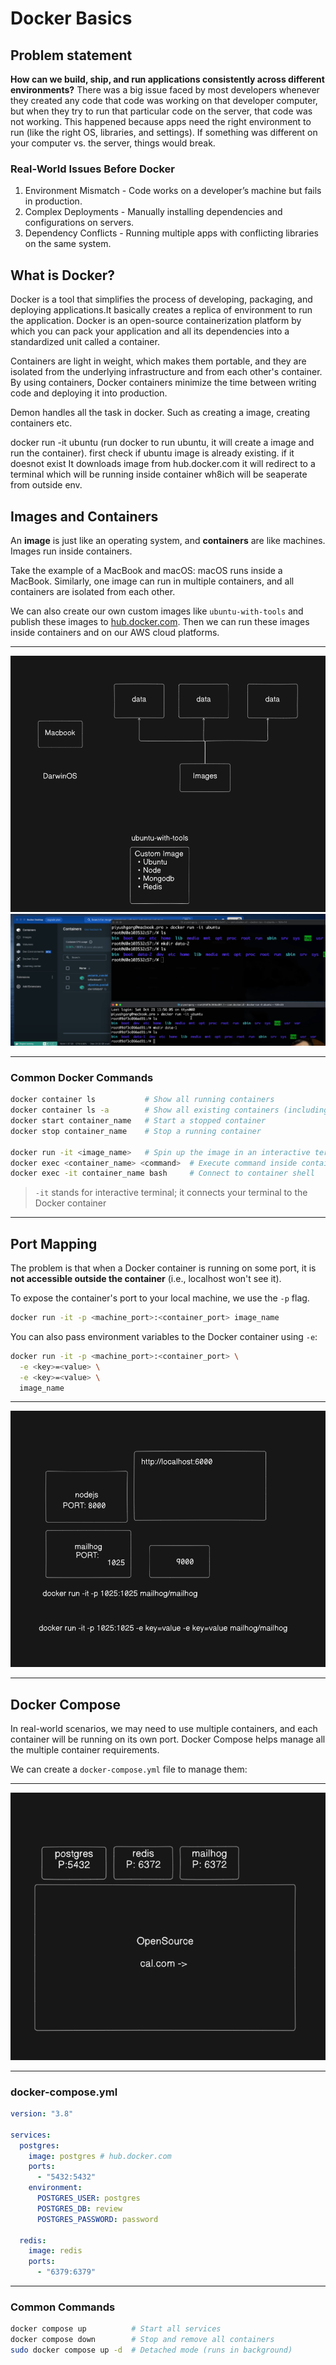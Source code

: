 # Docker Basics

## Problem statement

**How can we build, ship, and run applications consistently across different environments?**
There was a big issue faced by most developers whenever they created any code that code was working on that developer computer, but when they try to run that particular code on the server, that code was not working. This happened because apps need the right environment to run (like the right OS, libraries, and settings). If something was different on your computer vs. the server, things would break.

### Real-World Issues Before Docker

1. Environment Mismatch - Code works on a developer’s machine but fails in production.
2. Complex Deployments - Manually installing dependencies and configurations on servers.
3. Dependency Conflicts - Running multiple apps with conflicting libraries on the same system.

## What is Docker?

Docker is a tool that simplifies the process of developing, packaging, and deploying applications.It basically creates a replica of environment to run the application. Docker is an open-source containerization platform by which you can pack your application and all its dependencies into a standardized unit called a container.

Containers are light in weight, which makes them portable, and they are isolated from the underlying infrastructure and from each other's container. By using containers, Docker containers minimize the time between writing code and deploying it into production.

Demon handles all the task in docker. Such as creating a image, creating containers etc.

docker run -it ubuntu (run docker to run ubuntu, it will create a image and run the container). first check if ubuntu image is already existing. if it doesnot exist It downloads image from hub.docker.com
it will redirect to a terminal which will be running inside container wh8ich will be seaperate from outside env.

## Images and Containers

An **image** is just like an operating system, and **containers** are like machines. Images run inside containers.

Take the example of a MacBook and macOS: macOS runs inside a MacBook. Similarly, one image can run in multiple containers, and all containers are isolated from each other.

We can also create our own custom images like `ubuntu-with-tools` and publish these images to [hub.docker.com](https://hub.docker.com). Then we can run these images inside containers and on our AWS cloud platforms.

---

![alt text](./assets/ImageAndContainer.png)  
![alt text](./assets/image.png)

---

### Common Docker Commands

```bash
docker container ls           # Show all running containers
docker container ls -a        # Show all existing containers (including stopped)
docker start container_name   # Start a stopped container
docker stop container_name    # Stop a running container

docker run -it <image_name>   # Spin up the image in an interactive terminal
docker exec <container_name> <command>  # Execute command inside container
docker exec -it container_name bash     # Connect to container shell
```

> `-it` stands for interactive terminal; it connects your terminal to the Docker container

---

## Port Mapping

The problem is that when a Docker container is running on some port, it is **not accessible outside the container** (i.e., localhost won't see it).

To expose the container's port to your local machine, we use the `-p` flag.

```bash
docker run -it -p <machine_port>:<container_port> image_name
```

You can also pass environment variables to the Docker container using `-e`:

```bash
docker run -it -p <machine_port>:<container_port> \
  -e <key>=<value> \
  -e <key>=<value> \
  image_name
```

---

![alt text](./assets/portMapping.png)

---

## Docker Compose

In real-world scenarios, we may need to use multiple containers, and each container will be running on its own port. Docker Compose helps manage all the multiple container requirements.

We can create a `docker-compose.yml` file to manage them:

---

![alt text](./assets/DockerCompose.png)

---

### docker-compose.yml

```yaml
version: "3.8"

services:
  postgres:
    image: postgres # hub.docker.com
    ports:
      - "5432:5432"
    environment:
      POSTGRES_USER: postgres
      POSTGRES_DB: review
      POSTGRES_PASSWORD: password

  redis:
    image: redis
    ports:
      - "6379:6379"
```

---

### Common Commands

```bash
docker compose up          # Start all services
docker compose down        # Stop and remove all containers
sudo docker compose up -d  # Detached mode (runs in background)
```
